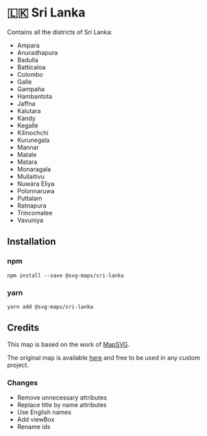 # 🇱🇰 Sri Lanka

Contains all the districts of Sri Lanka:
* Ampara
* Anuradhapura
* Badulla
* Batticaloa
* Colombo
* Galle
* Gampaha
* Hambantota
* Jaffna
* Kalutara
* Kandy
* Kegalle
* Kilinochchi
* Kurunegala
* Mannar
* Matale
* Matara
* Monaragala
* Mullaitivu
* Nuwara Eliya
* Polonnaruwa
* Puttalam
* Ratnapura
* Trincomalee
* Vavuniya

## Installation

### npm

`npm install --save @svg-maps/sri-lanka`

### yarn

`yarn add @svg-maps/sri-lanka`

## Credits

This map is based on the work of [MapSVG](https://mapsvg.com).

The original map is available [here](https://mapsvg.com/maps/sri-lanka) and free to be used in any custom project.

### Changes

* Remove unnecessary attributes
* Replace title by name attributes
* Use English names
* Add viewBox
* Rename ids
